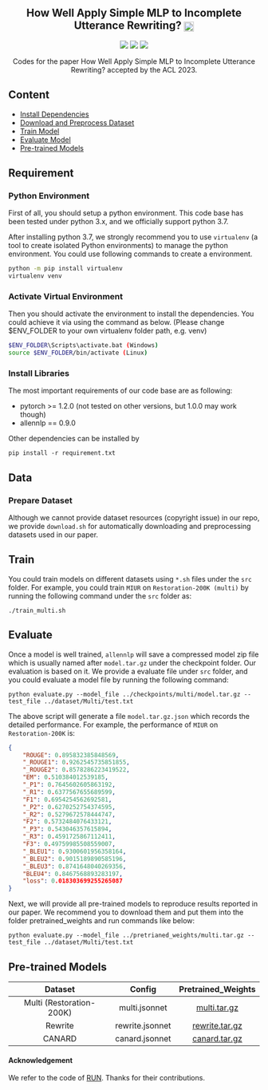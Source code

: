 <h2 align="center">
 How Well Apply Simple MLP to Incomplete Utterance Rewriting?  <img src="https://pytorch.org/assets/images/logo-dark.svg" height = "20" align=center />
</h2>

<p align="center">
  <img src="https://img.shields.io/badge/ACL-2023-brightgreen">
  <a href = 'https://aclanthology.org/2023.acl-short.134.pdf' target='_blank'><img src="http://img.shields.io/badge/Paper-PDF-red.svg"></a>
  <img src="https://img.shields.io/badge/License-Apache%202.0-blue.svg">
</p>


<p align="center">
Codes for the paper How Well Apply Simple MLP to Incomplete Utterance Rewriting?  accepted by the ACL 2023.
</p>




## Content

- [Install Dependencies](#requirement)
- [Download and Preprocess Dataset](#data)
- [Train Model](#train)
- [Evaluate Model](#evaluate)
- [Pre-trained Models](#pre-trained-models)


## Requirement

### Python Environment

First of all, you should setup a python environment. This code base has been tested under python 3.x, and we officially support python 3.7.

After installing python 3.7, we strongly recommend you to use `virtualenv` (a tool to create isolated Python environments) to manage the python environment. You could use following commands to create a environment.

```bash
python -m pip install virtualenv
virtualenv venv
```

### Activate Virtual Environment
Then you should activate the environment to install the dependencies. You could achieve it via using the command as below. (Please change $ENV_FOLDER to your own virtualenv folder path, e.g. venv)

```bash
$ENV_FOLDER\Scripts\activate.bat (Windows)
source $ENV_FOLDER/bin/activate (Linux)
```

### Install Libraries

The most important requirements of our code base are as following:
- pytorch >= 1.2.0 (not tested on other versions, but 1.0.0 may work though)
- allennlp == 0.9.0

Other dependencies can be installed by

```console
pip install -r requirement.txt
```

## Data

### Prepare Dataset

Although we cannot provide dataset resources (copyright issue) in our repo, we provide `download.sh` for automatically downloading and preprocessing datasets used in our paper.




## Train

You could train models on different datasets using `*.sh` files under the `src` folder.  For example, you could train `MIUR` on `Restoration-200K (multi)` by running the following command under the `src` folder as:

```console
./train_multi.sh
```




## Evaluate

Once a model is well trained, `allennlp` will save a compressed model zip file which is usually named after `model.tar.gz` under the checkpoint folder. Our evaluation is based on it. We provide a evaluate file under `src` folder, and you could evaluate a model file by running the following command:

```concolse
python evaluate.py --model_file ../checkpoints/multi/model.tar.gz --test_file ../dataset/Multi/test.txt
```

The above script will generate a file `model.tar.gz.json` which records the detailed performance. For example, the performance of `MIUR` on `Restoration-200K` is:
```json
{
    "ROUGE": 0.895832385848569,
    "_ROUGE1": 0.9262545735851855,
    "_ROUGE2": 0.8578286223419522,
    "EM": 0.510384012539185,
    "_P1": 0.7645602605863192,
    "_R1": 0.6377567655689599,
    "F1": 0.6954254562692581,
    "_P2": 0.6270252754374595,
    "_R2": 0.5279672578444747,
    "F2": 0.5732484076433121,
    "_P3": 0.543046357615894,
    "_R3": 0.4591725867112411,
    "F3": 0.49759985508559007,
    "_BLEU1": 0.9300601956358164,
    "_BLEU2": 0.9015189890585196,
    "_BLEU3": 0.8741648040269356,
    "BLEU4": 0.8467568893283197,
    "loss": 0.018303699255265087
}
```
Next, we will provide all pre-trained models to reproduce results reported in our paper. We recommend you to download them and put them into the folder pretrained_weights and run commands like below:

```concolse
python evaluate.py --model_file ../pretrianed_weights/multi.tar.gz --test_file ../dataset/Multi/test.txt
```

## Pre-trained Models


| Dataset | Config | Pretrained_Weights |
| :---: | :---: | :---: |
| Multi (Restoration-200K) | multi.jsonnet | [multi.tar.gz](https://drive.google.com/file/d/1uRrbpqOw1Nga1maSnX0gWF1kSp0ncB48/view?usp=share_link) |
| Rewrite | rewrite.jsonnet | [rewrite.tar.gz](https://drive.google.com/file/d/1zxUzAeZcktGprjl2mcg00GPx-jEGWpN-/view?usp=share_link)|
| CANARD | canard.jsonnet | [canard.tar.gz](https://drive.google.com/file/d/14ZDIUkZi8UqoIvtv6lJJMJvQQ_eJrYPp/view?usp=share_link) |



#### Acknowledgement

We refer to the code of [RUN](https://github.com/microsoft/ContextualSP/tree/master/incomplete_utterance_rewriting). Thanks for their contributions.
